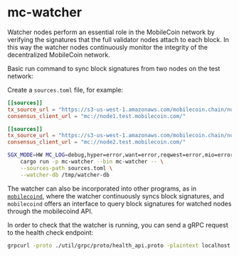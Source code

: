 mc-watcher
=========

Watcher nodes perform an essential role in the MobileCoin network by verifying the signatures that the full validator nodes attach to each block. In this way the watcher nodes continuously monitor the integrity of the decentralized MobileCoin network.

Basic run command to sync block signatures from two nodes on the test network:

Create a `sources.toml` file, for example:
```toml
[[sources]]
tx_source_url = "https://s3-us-west-1.amazonaws.com/mobilecoin.chain/node1.test.mobilecoin.com/"
consensus_client_url = "mc://node1.test.mobilecoin.com/"

[[sources]]
tx_source_url = "https://s3-us-west-1.amazonaws.com/mobilecoin.chain/node2.test.mobilecoin.com/"
consensus_client_url = "mc://node2.test.mobilecoin.com/"
```

```sh
SGX_MODE=HW MC_LOG=debug,hyper=error,want=error,reqwest=error,mio=error,rustls=error \
    cargo run -p mc-watcher --bin mc-watcher -- \
    --sources-path sources.toml \
    --watcher-db /tmp/watcher-db
```

The watcher can also be incorporated into other programs, as in [`mobilecoind`](../mobilecoind/README.md), where the watcher continuously syncs block signatures, and `mobilecoind` offers an interface to query block signatures for watched nodes through the mobilecoind API.

In order to check that the watcher is running, you can send a gRPC request to the health check endpoint:
```sh
grpcurl -proto ./util/grpc/proto/health_api.proto -plaintext localhost:3226 grpc.health.v1.Health/Check
```
